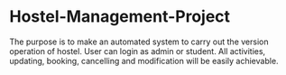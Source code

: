 # Hostel-Management-Project
The purpose is to make an automated system to carry  out the version operation of hostel. User can login as  admin or student. All activities, updating, booking,  cancelling and modification will be easily achievable.
